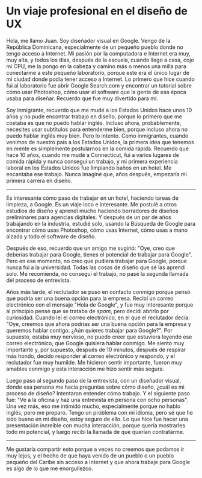 # Un viaje profesional en el diseño de UX

Hola, me llamo Juan. Soy diseñador visual en Google. Vengo de la República Dominicana, especialmente de un pequeño pueblo donde no tengo acceso a Internet. Mi pasión por la computadora e Internet era muy, muy alta, y todos los días, después de la escuela, cuando llego a casa, cojo mi CPU, me la pongo en la cabeza y camino más o menos una milla para conectarme a este pequeño laboratorio, porque este era el único lugar de mi ciudad donde podía tener acceso a Internet. Lo primero que hice cuando fui al laboratorio fue abrir Google Search.com y encontrar un tutorial sobre cómo usar Photoshop, cómo usar el software que la gente de esa época usaba para diseñar. Recuerdo que fue muy divertido para mí.

Soy inmigrante, recuerdo que me mudé a los Estados Unidos hace unos 10 años y no pude encontrar trabajo en diseño, porque lo primero que me costaba es que no puedo hablar inglés. Incluso ahora, probablemente, necesites usar subtítulos para entenderme bien, porque incluso ahora no puedo hablar inglés muy bien. Pero lo intento. Como inmigrantes, cuando venimos de nuestro país a los Estados Unidos, la primera idea que tenemos en mente es simplemente postularnos en la comida rápida. Recuerdo que hace 10 años, cuando me mudé a Connecticut, fui a varios lugares de comida rápida y nunca conseguí un trabajo, y mi primera experiencia laboral en los Estados Unidos fue limpiando baños en un hotel. Me encantaba ese trabajo. Nunca imaginé que, años después, empezaría mi primera carrera en diseño.

---

Es interesante cómo paso de trabajar en un hotel, haciendo tareas de limpieza, a Google. Es un viaje loco e interesante. Me postulé a otros estudios de diseño y aprendí mucho haciendo borradores de diseños preliminares para agencias digitales. Y después de un par de años trabajando en la industria, estudié solo, usando la Búsqueda de Google para encontrar cómo usas Photoshop, cómo usas Internet, cómo usas a mano alzada y todo el software de diseño.

Después de eso, recuerdo que un amigo me sugirió: "Oye, creo que deberías trabajar para Google, tienes el potencial de trabajar para Google". Pero en ese momento, no creo que pudiera trabajar para Google, porque nunca fui a la universidad. Todas las cosas de diseño que sé las aprendí solo. Me recomienda, no conseguí el trabajo, no pasé la segunda llamada del proceso de entrevista.

Años más tarde, el reclutador se puso en contacto conmigo porque pensó que podría ser una buena opción para la empresa. Recibí un correo electrónico con el mensaje "Hola de Google", y fue muy interesante porque al principio pensé que se trataba de *spam*, pero decidí abrirlo por curiosidad. Cuando leí el correo electrónico, en el que el reclutador decía: "Oye, creemos que ahora podrías ser una buena opción para la empresa y queremos hablar contigo. ¿Aún quieres trabajar para Google?". Por supuesto, estaba muy nervioso, no puedo creer que estuviera leyendo ese correo electrónico, que Google quisiera hablar conmigo. Me siento muy importante y, por supuesto, después de 10 minutos, después de respirar más hondo, decido responder al correo electrónico y respondo, y el reclutador fue muy humilde. Me hicieron sentir importante, fueron muy amables conmigo y esta interacción me hizo sentir más segura.

Luego paso al segundo paso de la entrevista, con un diseñador visual, donde esa persona me hacía preguntas sobre cómo diseño, ¿cuál es mi proceso de diseño? Intentaron entender cómo trabajo. Y el siguiente paso fue: "Ve a la oficina y haz una entrevista en persona con ocho personas". Una vez más, eso me intimidó mucho, especialmente porque no hablo inglés, pero me preparo. Tengo un problema con mi idioma, pero sé que he sido bueno en mi diseño, estoy seguro de ello. Lo que hice fue hacer una presentación increíble con mucha interacción, porque quería mostrarles todo mi potencial, y luego recibí la llamada de que querían contratarme.

---

Me gustaría compartir esto porque a veces no creemos que podamos ir muy lejos, y el hecho de que haya venido de un pueblo o un pueblo pequeño del Caribe sin acceso a Internet y que ahora trabaje para Google es algo de lo que me enorgullezco.
